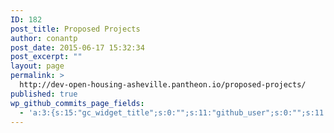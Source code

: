 ```yaml
---
ID: 182
post_title: Proposed Projects
author: conantp
post_date: 2015-06-17 15:32:34
post_excerpt: ""
layout: page
permalink: >
  http://dev-open-housing-asheville.pantheon.io/proposed-projects/
published: true
wp_github_commits_page_fields:
  - 'a:3:{s:15:"gc_widget_title";s:0:"";s:11:"github_user";s:0:"";s:11:"github_repo";s:0:"";}'
---
```

